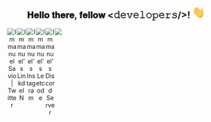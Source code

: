 <div align="center">
<h2> 𝐇𝐞𝐥𝐥𝐨 𝐭𝐡𝐞𝐫𝐞, 𝐟𝐞𝐥𝐥𝐨𝐰 <𝚍𝚎𝚟𝚎𝚕𝚘𝚙𝚎𝚛𝚜/>! <img src="https://github.com/ABSphreak/ABSphreak/blob/master/gifs/Hi.gif" width="30px"></h2>
</div>

<div align="center">
<a href="https://twitter.com/immanuel251298">
  <img align="left" alt="Immanuel Savio | Twitter" width="22px" src="https://cdn.jsdelivr.net/npm/simple-icons@v3/icons/twitter.svg" />
</a>
<a href="https://www.linkedin.com/in/immanuelsavio/">
  <img align="left" alt="Immanuel's LinkdeIN" width="22px" src="https://cdn.jsdelivr.net/npm/simple-icons@v3/icons/linkedin.svg" />
</a>
<a href="https://www.instagram.com/_algorithm_kid98/">
  <img align="left" alt="Immanuel's Instagram" width="22px" src="https://cdn.jsdelivr.net/npm/simple-icons@v3/icons/instagram.svg" />
</a>
<a href="https://leetcode.com/immanuelsavio/">
  <img align="left" alt="Immanuel's Leetcode" width="22px" src="https://cdn.jsdelivr.net/npm/simple-icons@v3/icons/leetcode.svg" />
</a>
<a href="#">
  <img align="left" alt="Immanuel's Discord Server" width="22px" src="https://cdn.jsdelivr.net/npm/simple-icons@v3/icons/discord.svg" />
</a>
</div>

![](https://visitor-badge.glitch.me/badge?page_id=immanuelsavio)

<br />

